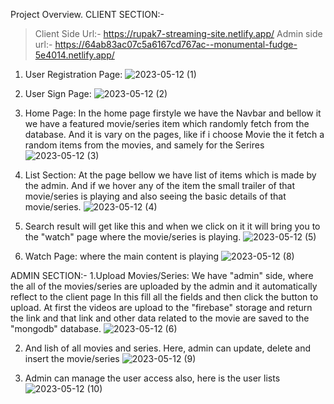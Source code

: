 Project Overview.
CLIENT SECTION:-
> Client Side Url:- https://rupak7-streaming-site.netlify.app/
> Admin side url:- https://64ab83ac07c5a6167cd767ac--monumental-fudge-5e4014.netlify.app/

1. User Registration Page:
![2023-05-12 (1)](https://github.com/metaphor07/netfilx-app/assets/93358507/6c71fc7a-02be-42c7-8120-1867c859376e)


2. User Sign Page: 
 ![2023-05-12 (2)](https://github.com/metaphor07/netfilx-app/assets/93358507/aafb135e-113b-4703-882a-1fd27069ba57)


 3. Home Page: In the home page firstyle we have the Navbar and bellow it we have a featured movie/series item which randomly fetch from the database. And it is vary on the pages, like if i choose Movie the it fetch a random items from the movies, and samely for the Serires
![2023-05-12 (3)](https://github.com/metaphor07/netfilx-app/assets/93358507/13139e3b-031d-4bcf-b7e0-c62ca0ef216d)


4. List Section: At the page bellow we have list of items which is made by the admin. And if we hover any of the item the small trailer of that movie/series is playing and also seeing the basic details of that movie/series.
![2023-05-12 (4)](https://github.com/metaphor07/netfilx-app/assets/93358507/4d77ed4d-d9f9-4946-933a-9a7c835ad580)


5. Search result will get like this and when we click on it it will bring you to the "watch" page where the movie/series is playing.
![2023-05-12 (5)](https://github.com/metaphor07/netfilx-app/assets/93358507/5af0fcc3-ad55-4d97-9e49-ccdc5e659325)


4. Watch Page: where the main content is playing
![2023-05-12 (8)](https://github.com/metaphor07/netfilx-app/assets/93358507/76464b1b-a3ae-48cb-bbc6-4df47a0650a3)


ADMIN SECTION:-
1.Upload Movies/Series: We have "admin" side, where the all of the movies/series are uploaded by the admin and it automatically reflect to the client page
In this fill all the fields and then click the button to upload. At first the videos are upload to the "firebase" storage and return the link and that link and other data related to the movie are saved to the "mongodb" database.
![2023-05-12 (6)](https://github.com/metaphor07/netfilx-app/assets/93358507/28599244-6a29-47e4-8a5d-c26505534ad6)


2. And lish of all movies and series. Here, admin can update, delete and insert the movie/series
![2023-05-12 (9)](https://github.com/metaphor07/netfilx-app/assets/93358507/9b044f78-3f8f-4eba-8c73-2cec38b43a07)


3. Admin can manage the user access also, here is the user lists
![2023-05-12 (10)](https://github.com/metaphor07/netfilx-app/assets/93358507/9223a966-1bcb-41aa-8475-3bad5ffe71df)

